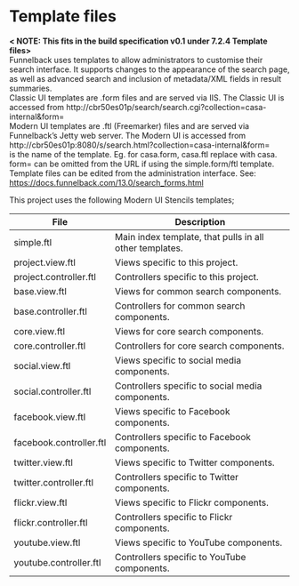 Template files
===============

**&lt; NOTE: This fits in the build specification v0.1 under 7.2.4 Template files&gt;**<br>
Funnelback uses templates to allow administrators to customise their search interface. It supports changes to the appearance of the search page, as well as advanced search and inclusion of metadata/XML fields in result summaries.
<br>
Classic UI templates are .form files and are served via IIS.  The Classic UI is accessed from http://cbr50es01p/search/search.cgi?collection=casa-internal&form=<FORMNAME>
<br>
Modern UI templates are .ftl (Freemarker) files and are served via Funnelback’s Jetty web server. The Modern UI is accessed from http://cbr50es01p:8080/s/search.html?collection=casa-internal&form=<FORMNAME>
<br>
<FORMNAME> is the name of the template.  Eg. for casa.form, casa.ftl replace <FORMNAME> with casa.
 form=<FORMNAME> can be omitted from the URL if using the simple.form/ftl template.
<br>
Template files can be edited from the administration interface. See: https://docs.funnelback.com/13.0/search_forms.html

This project uses the following Modern UI Stencils templates;

| File | Description |
| -------- | ---------- |
| simple.ftl | Main index template, that pulls in all other templates. |
| project.view.ftl | Views specific to this project. |
| project.controller.ftl | Controllers specific to this project. |
| base.view.ftl | Views for common search components. |
| base.controller.ftl | Controllers for common search components.  |
| core.view.ftl | Views for core search components. |
| core.controller.ftl | Controllers for core search components. |
| social.view.ftl | Views specific to social media components. |
| social.controller.ftl | Controllers specific to social media components. |
| facebook.view.ftl | Views specific to Facebook components. |
| facebook.controller.ftl | Controllers specific to Facebook components. |
| twitter.view.ftl | Views specific to Twitter components. |
| twitter.controller.ftl | Controllers specific to Twitter components. |
| flickr.view.ftl | Views specific to Flickr components. |
| flickr.controller.ftl | Controllers specific to Flickr components. |
| youtube.view.ftl | Views specific to YouTube components. |
| youtube.controller.ftl | Controllers specific to YouTube components. |
